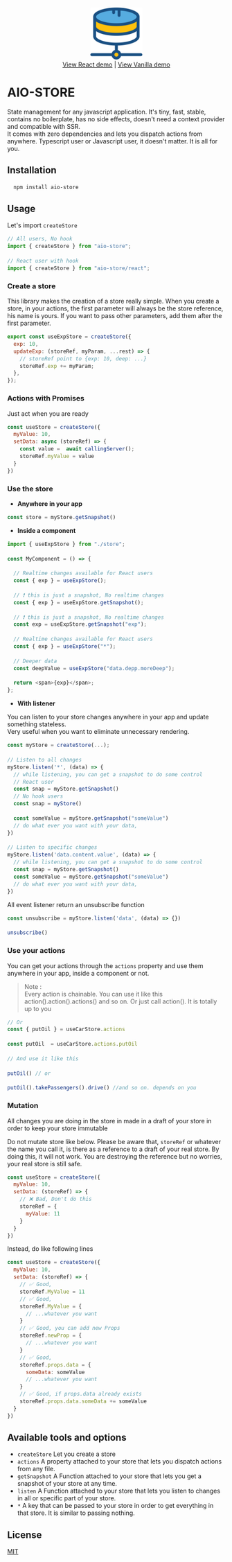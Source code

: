 <br />
<div align="center">
<a href="https://github.com/klm-lab/store/#readme" target="_blank">
     <img src="assets/icon.svg" alt="icon" width="120" height="120">
</a>
<div>
<a align="center" href="https://codesandbox.io/s/store-demo-2lkdw4" target="_blank">View React demo</a> |
<a align="center" href="https://codesandbox.io/s/vanilla-demo-2mwpsl" target="_blank">View Vanilla demo</a>
</div>
</div>

# AIO-STORE

State management for any javascript application. It's tiny, fast, stable, contains no boilerplate, has no side effects, doesn't need a
context provider and compatible with SSR.<br>
It comes with zero dependencies and lets you dispatch actions from anywhere.
Typescript user or Javascript user, it doesn't matter. It is all for you.<br/>

## Installation

```sh
  npm install aio-store
  ```

<!-- USAGE EXAMPLES -->

## Usage

Let's import `createStore`

```js
// All users, No hook
import { createStore } from "aio-store";

// React user with hook
import { createStore } from "aio-store/react";
```

### Create a store

This library makes the creation of a store really simple. When you create a store, in your actions, the first parameter
will always be the store reference, his name is yours. If you want to pass other parameters, add them after the first
parameter.

```js
export const useExpStore = createStore({
  exp: 10,
  updateExp: (storeRef, myParam, ...rest) => {
    // storeRef point to {exp: 10, deep: ...}
    storeRef.exp += myParam;
  },
});

```

### Actions with Promises
Just act when you are ready
```js
const useStore = createStore({
  myValue: 10,
  setData: async (storeRef) => {
    const value =  await callingServer();
    storeRef.myValue = value
  }
})
```

### Use the store
* **Anywhere in your app**

```js
const store = myStore.getSnapshot()
```
* **Inside a component**

```js
import { useExpStore } from "./store";

const MyComponent = () => {

  // Realtime changes available for React users
  const { exp } = useExpStore();

  // ❗ this is just a snapshot, No realtime changes
  const { exp } = useExpStore.getSnapshot();

  // ❗ this is just a snapshot, No realtime changes
  const exp = useExpStore.getSnapshot("exp");

  // Realtime changes available for React users
  const { exp } = useExpStore("*");

  // Deeper data
  const deepValue = useExpStore("data.depp.moreDeep");

  return <span>{exp}</span>;
};
```
* **With listener**

You can listen to your store changes anywhere in your app and update something stateless.<br>
Very useful when you want to eliminate unnecessary rendering.

```js
const myStore = createStore(...);

// Listen to all changes
myStore.listen('*', (data) => {
  // while listening, you can get a snapshot to do some control
  // React user
  const snap = myStore.getSnapshot()
  // No hook users
  const snap = myStore()
  
  const someValue = myStore.getSnapshot("someValue")
  // do what ever you want with your data,
})

// Listen to specific changes
myStore.listen('data.content.value', (data) => {
  // while listening, you can get a snapshot to do some control
  const snap = myStore.getSnapshot()
  const someValue = myStore.getSnapshot("someValue")
  // do what ever you want with your data,
})

```
All event listener return an unsubscribe function

```js
const unsubscribe = myStore.listen('data', (data) => {})

unsubscribe()
```

### Use your actions

You can get your actions through the `actions` property and use them anywhere in your app, inside a component or not.

> Note : <br/>
> Every action is chainable. You can use it like this action().action().actions() and so on.
> Or just call action(). It is totally up to you <br/>

```js
// Or
const { putOil } = useCarStore.actions

const putOil  = useCarStore.actions.putOil

// And use it like this

putOil() // or 

putOil().takePassengers().drive() //and so on. depends on you
```

### Mutation
All changes you are doing in the store in made in a draft of your store in order to keep your store immutable<br>

Do not mutate store like below. Please be aware that, `storeRef` or whatever the name you call it, is there as a reference to a draft of your real store.
By doing this, it will not work. You are destroying the reference but no worries, your real store is still safe.

```js
const useStore = createStore({
  myValue: 10,
  setData: (storeRef) => {
    // ❌ Bad, Don't do this
    storeRef = {
      myValue: 11
    }
  }
})
```
Instead, do like following lines

```js
const useStore = createStore({
  myValue: 10,
  setData: (storeRef) => {
    // ✅ Good,
    storeRef.MyValue = 11
    // ✅ Good,
    storeRef.MyValue = {
      // ...whatever you want
    }
    // ✅ Good, you can add new Props
    storeRef.newProp = {
      // ...whatever you want
    }
    // ✅ Good,
    storeRef.props.data = {
      someData: someValue
      // ...whatever you want
    }
    // ✅ Good, if props.data already exists
    storeRef.props.data.someData += someValue
  }
})
```

## Available tools and options

* `createStore` Let you create a store
* `actions` A property attached to your store that lets you dispatch actions from any file.
* `getSnapshot` A Function attached to your store that lets you get a snapshot of your store at any time.
* `listen` A Function attached to your store that lets you listen to changes in all or specific part of your store.
* `*` A key that can be passed to your store in order to get everything in that store. It is similar to passing
  nothing.

<!-- LICENSE -->

## License

[MIT](https://choosealicense.com/licenses/mit/)

